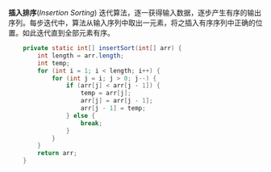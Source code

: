 **插入排序**(*Insertion Sorting*)
迭代算法，逐一获得输入数据，逐步产生有序的输出序列。每步迭代中，算法从输入序列中取出一元素，将之插入有序序列中正确的位置。如此迭代直到全部元素有序。

```java
    private static int[] insertSort(int[] arr) {
        int length = arr.length;
      	int temp;
        for (int i = 1; i < length; i++) {
            for (int j = i; j > 0; j--) {
                if (arr[j] < arr[j - 1]) {
                    temp = arr[j];
                    arr[j] = arr[j - 1];
                    arr[j - 1] = temp;
                } else {
                    break;
                }
            }
        }
        return arr;
    }
```
